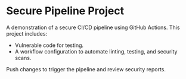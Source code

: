 # Secure Pipeline Project

A demonstration of a secure CI/CD pipeline using GitHub Actions. This project includes:
- Vulnerable code for testing.
- A workflow configuration to automate linting, testing, and security scans.

Push changes to trigger the pipeline and review security reports.

